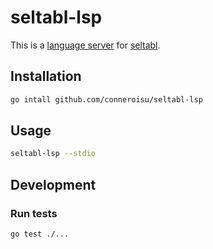 # seltabl-lsp

This is a [language server](https://microsoft.github.io/language-server-protocol/) for [seltabl](https://github.com/conneroisu/seltabl).

## Installation

```sh
go intall github.com/conneroisu/seltabl-lsp
```

## Usage

```sh
seltabl-lsp --stdio
```

## Development

### Run tests

```sh
go test ./...
```
